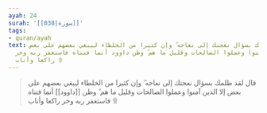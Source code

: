 ```yaml
---
ayah: 24
surah: '[[038|سورة]]'
tags:
- quran/ayah
text: قال لقد ظلمك بسؤال نعجتك إلى نعاجه ۖ وإن كثيرا من الخلطاء ليبغي بعضهم على بعض
  إلا الذين آمنوا وعملوا الصالحات وقليل ما هم ۗ وظن داوود أنما فتناه فاستغفر ربه وخر
  راكعا وأناب ۩
---
```

> قال لقد ظلمك بسؤال نعجتك إلى نعاجه ۖ وإن كثيرا من الخلطاء ليبغي بعضهم على بعض إلا الذين آمنوا وعملوا الصالحات وقليل ما هم ۗ وظن [[داوود]] أنما فتناه فاستغفر ربه وخر راكعا وأناب ۩
